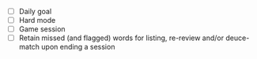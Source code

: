 - [ ] Daily goal
- [ ] Hard mode
- [ ] Game session
- [ ] Retain missed (and flagged) words for listing, re-review and/or deuce-match upon ending a session
